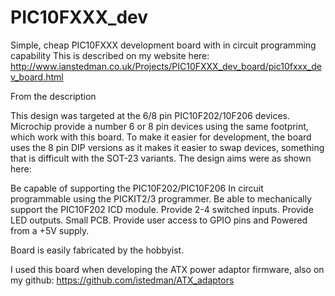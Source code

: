 # PIC10FXXX_dev
Simple, cheap PIC10FXXX development board with in circuit programming capability
This is described on my website here:
http://www.ianstedman.co.uk/Projects/PIC10FXXX_dev_board/pic10fxxx_dev_board.html

From the description

This design was  targeted at the 6/8 pin PIC10F202/10F206 devices. Microchip provide a number 6 or 8 pin devices 
using the same footprint, which work with this board. To make it easier for development, the board uses the 8 pin DIP
 versions as it makes it easier to swap devices, something that is difficult with the SOT-23 variants.
 The design aims were as shown here:

Be capable of supporting the PIC10F202/PIC10F206
In circuit programmable using the PICKIT2/3 programmer.
Be able to mechanically support the PIC10F202 ICD module.
Provide 2-4 switched inputs.
Provide LED outputs.
Small PCB.
Provide user access to GPIO pins and
Powered from a +5V supply.

Board is easily fabricated by the hobbyist.

I used this board when developing the ATX power adaptor firmware, also on my github:
https://github.com/istedman/ATX_adaptors
